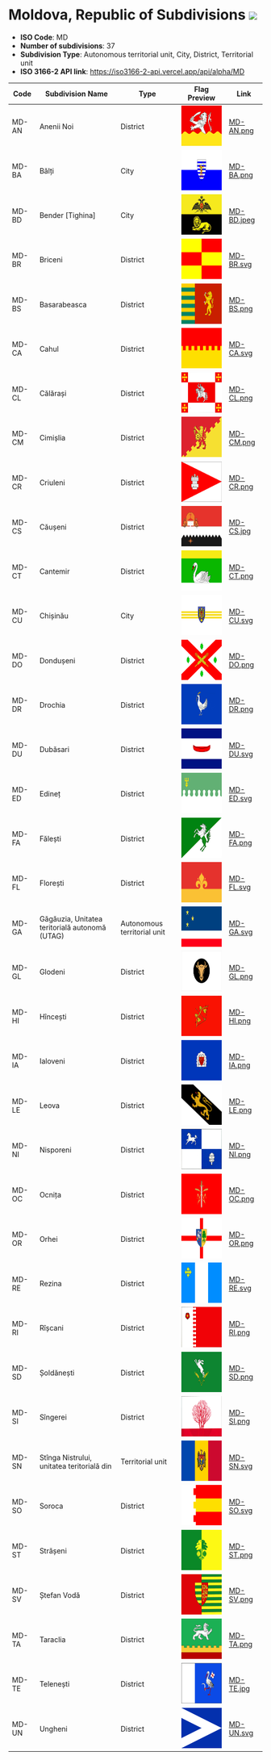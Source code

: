 # Moldova, Republic of Subdivisions ![](https://flagcdn.com/h40/md.png)

- **ISO Code**: MD
- **Number of subdivisions**: 37
- **Subdivision Type**: Autonomous territorial unit, City, District, Territorial unit
- **ISO 3166-2 API link**: https://iso3166-2-api.vercel.app/api/alpha/MD

| Code  | Subdivision Name         | Type | Flag Preview | Link |
|-------|--------------------------|--------------| -------------- |----------|
| MD-AN | Anenii Noi | District | <img src='https://raw.githubusercontent.com/amckenna41/iso3166-flags/main/iso3166-2-flags/MD/MD-AN.png' height='80'> | [MD-AN.png](https://raw.githubusercontent.com/amckenna41/iso3166-flags/main/iso3166-2-flags/MD/MD-AN.png) |
| MD-BA | Bălți | City | <img src='https://raw.githubusercontent.com/amckenna41/iso3166-flags/main/iso3166-2-flags/MD/MD-BA.png' height='80'> | [MD-BA.png](https://raw.githubusercontent.com/amckenna41/iso3166-flags/main/iso3166-2-flags/MD/MD-BA.png) |
| MD-BD | Bender [Tighina] | City | <img src='https://raw.githubusercontent.com/amckenna41/iso3166-flags/main/iso3166-2-flags/MD/MD-BD.jpeg' height='80'> | [MD-BD.jpeg](https://raw.githubusercontent.com/amckenna41/iso3166-flags/main/iso3166-2-flags/MD/MD-BD.jpeg) |
| MD-BR | Briceni | District | <img src='https://raw.githubusercontent.com/amckenna41/iso3166-flags/main/iso3166-2-flags/MD/MD-BR.svg' height='80'> | [MD-BR.svg](https://raw.githubusercontent.com/amckenna41/iso3166-flags/main/iso3166-2-flags/MD/MD-BR.svg) |
| MD-BS | Basarabeasca | District | <img src='https://raw.githubusercontent.com/amckenna41/iso3166-flags/main/iso3166-2-flags/MD/MD-BS.png' height='80'> | [MD-BS.png](https://raw.githubusercontent.com/amckenna41/iso3166-flags/main/iso3166-2-flags/MD/MD-BS.png) |
| MD-CA | Cahul | District | <img src='https://raw.githubusercontent.com/amckenna41/iso3166-flags/main/iso3166-2-flags/MD/MD-CA.svg' height='80'> | [MD-CA.svg](https://raw.githubusercontent.com/amckenna41/iso3166-flags/main/iso3166-2-flags/MD/MD-CA.svg) |
| MD-CL | Călărași | District | <img src='https://raw.githubusercontent.com/amckenna41/iso3166-flags/main/iso3166-2-flags/MD/MD-CL.png' height='80'> | [MD-CL.png](https://raw.githubusercontent.com/amckenna41/iso3166-flags/main/iso3166-2-flags/MD/MD-CL.png) |
| MD-CM | Cimișlia | District | <img src='https://raw.githubusercontent.com/amckenna41/iso3166-flags/main/iso3166-2-flags/MD/MD-CM.png' height='80'> | [MD-CM.png](https://raw.githubusercontent.com/amckenna41/iso3166-flags/main/iso3166-2-flags/MD/MD-CM.png) |
| MD-CR | Criuleni | District | <img src='https://raw.githubusercontent.com/amckenna41/iso3166-flags/main/iso3166-2-flags/MD/MD-CR.png' height='80'> | [MD-CR.png](https://raw.githubusercontent.com/amckenna41/iso3166-flags/main/iso3166-2-flags/MD/MD-CR.png) |
| MD-CS | Căușeni | District | <img src='https://raw.githubusercontent.com/amckenna41/iso3166-flags/main/iso3166-2-flags/MD/MD-CS.jpg' height='80'> | [MD-CS.jpg](https://raw.githubusercontent.com/amckenna41/iso3166-flags/main/iso3166-2-flags/MD/MD-CS.jpg) |
| MD-CT | Cantemir | District | <img src='https://raw.githubusercontent.com/amckenna41/iso3166-flags/main/iso3166-2-flags/MD/MD-CT.png' height='80'> | [MD-CT.png](https://raw.githubusercontent.com/amckenna41/iso3166-flags/main/iso3166-2-flags/MD/MD-CT.png) |
| MD-CU | Chișinău | City | <img src='https://raw.githubusercontent.com/amckenna41/iso3166-flags/main/iso3166-2-flags/MD/MD-CU.svg' height='80'> | [MD-CU.svg](https://raw.githubusercontent.com/amckenna41/iso3166-flags/main/iso3166-2-flags/MD/MD-CU.svg) |
| MD-DO | Dondușeni | District | <img src='https://raw.githubusercontent.com/amckenna41/iso3166-flags/main/iso3166-2-flags/MD/MD-DO.png' height='80'> | [MD-DO.png](https://raw.githubusercontent.com/amckenna41/iso3166-flags/main/iso3166-2-flags/MD/MD-DO.png) |
| MD-DR | Drochia | District | <img src='https://raw.githubusercontent.com/amckenna41/iso3166-flags/main/iso3166-2-flags/MD/MD-DR.png' height='80'> | [MD-DR.png](https://raw.githubusercontent.com/amckenna41/iso3166-flags/main/iso3166-2-flags/MD/MD-DR.png) |
| MD-DU | Dubăsari | District | <img src='https://raw.githubusercontent.com/amckenna41/iso3166-flags/main/iso3166-2-flags/MD/MD-DU.svg' height='80'> | [MD-DU.svg](https://raw.githubusercontent.com/amckenna41/iso3166-flags/main/iso3166-2-flags/MD/MD-DU.svg) |
| MD-ED | Edineț | District | <img src='https://raw.githubusercontent.com/amckenna41/iso3166-flags/main/iso3166-2-flags/MD/MD-ED.svg' height='80'> | [MD-ED.svg](https://raw.githubusercontent.com/amckenna41/iso3166-flags/main/iso3166-2-flags/MD/MD-ED.svg) |
| MD-FA | Fălești | District | <img src='https://raw.githubusercontent.com/amckenna41/iso3166-flags/main/iso3166-2-flags/MD/MD-FA.png' height='80'> | [MD-FA.png](https://raw.githubusercontent.com/amckenna41/iso3166-flags/main/iso3166-2-flags/MD/MD-FA.png) |
| MD-FL | Florești | District | <img src='https://raw.githubusercontent.com/amckenna41/iso3166-flags/main/iso3166-2-flags/MD/MD-FL.svg' height='80'> | [MD-FL.svg](https://raw.githubusercontent.com/amckenna41/iso3166-flags/main/iso3166-2-flags/MD/MD-FL.svg) |
| MD-GA | Găgăuzia, Unitatea teritorială autonomă (UTAG) | Autonomous territorial unit | <img src='https://raw.githubusercontent.com/amckenna41/iso3166-flags/main/iso3166-2-flags/MD/MD-GA.svg' height='80'> | [MD-GA.svg](https://raw.githubusercontent.com/amckenna41/iso3166-flags/main/iso3166-2-flags/MD/MD-GA.svg) |
| MD-GL | Glodeni | District | <img src='https://raw.githubusercontent.com/amckenna41/iso3166-flags/main/iso3166-2-flags/MD/MD-GL.png' height='80'> | [MD-GL.png](https://raw.githubusercontent.com/amckenna41/iso3166-flags/main/iso3166-2-flags/MD/MD-GL.png) |
| MD-HI | Hîncești | District | <img src='https://raw.githubusercontent.com/amckenna41/iso3166-flags/main/iso3166-2-flags/MD/MD-HI.png' height='80'> | [MD-HI.png](https://raw.githubusercontent.com/amckenna41/iso3166-flags/main/iso3166-2-flags/MD/MD-HI.png) |
| MD-IA | Ialoveni | District | <img src='https://raw.githubusercontent.com/amckenna41/iso3166-flags/main/iso3166-2-flags/MD/MD-IA.png' height='80'> | [MD-IA.png](https://raw.githubusercontent.com/amckenna41/iso3166-flags/main/iso3166-2-flags/MD/MD-IA.png) |
| MD-LE | Leova | District | <img src='https://raw.githubusercontent.com/amckenna41/iso3166-flags/main/iso3166-2-flags/MD/MD-LE.png' height='80'> | [MD-LE.png](https://raw.githubusercontent.com/amckenna41/iso3166-flags/main/iso3166-2-flags/MD/MD-LE.png) |
| MD-NI | Nisporeni | District | <img src='https://raw.githubusercontent.com/amckenna41/iso3166-flags/main/iso3166-2-flags/MD/MD-NI.png' height='80'> | [MD-NI.png](https://raw.githubusercontent.com/amckenna41/iso3166-flags/main/iso3166-2-flags/MD/MD-NI.png) |
| MD-OC | Ocnița | District | <img src='https://raw.githubusercontent.com/amckenna41/iso3166-flags/main/iso3166-2-flags/MD/MD-OC.png' height='80'> | [MD-OC.png](https://raw.githubusercontent.com/amckenna41/iso3166-flags/main/iso3166-2-flags/MD/MD-OC.png) |
| MD-OR | Orhei | District | <img src='https://raw.githubusercontent.com/amckenna41/iso3166-flags/main/iso3166-2-flags/MD/MD-OR.png' height='80'> | [MD-OR.png](https://raw.githubusercontent.com/amckenna41/iso3166-flags/main/iso3166-2-flags/MD/MD-OR.png) |
| MD-RE | Rezina | District | <img src='https://raw.githubusercontent.com/amckenna41/iso3166-flags/main/iso3166-2-flags/MD/MD-RE.svg' height='80'> | [MD-RE.svg](https://raw.githubusercontent.com/amckenna41/iso3166-flags/main/iso3166-2-flags/MD/MD-RE.svg) |
| MD-RI | Rîșcani | District | <img src='https://raw.githubusercontent.com/amckenna41/iso3166-flags/main/iso3166-2-flags/MD/MD-RI.png' height='80'> | [MD-RI.png](https://raw.githubusercontent.com/amckenna41/iso3166-flags/main/iso3166-2-flags/MD/MD-RI.png) |
| MD-SD | Șoldănești | District | <img src='https://raw.githubusercontent.com/amckenna41/iso3166-flags/main/iso3166-2-flags/MD/MD-SD.png' height='80'> | [MD-SD.png](https://raw.githubusercontent.com/amckenna41/iso3166-flags/main/iso3166-2-flags/MD/MD-SD.png) |
| MD-SI | Sîngerei | District | <img src='https://raw.githubusercontent.com/amckenna41/iso3166-flags/main/iso3166-2-flags/MD/MD-SI.png' height='80'> | [MD-SI.png](https://raw.githubusercontent.com/amckenna41/iso3166-flags/main/iso3166-2-flags/MD/MD-SI.png) |
| MD-SN | Stînga Nistrului, unitatea teritorială din | Territorial unit | <img src='https://raw.githubusercontent.com/amckenna41/iso3166-flags/main/iso3166-2-flags/MD/MD-SN.svg' height='80'> | [MD-SN.svg](https://raw.githubusercontent.com/amckenna41/iso3166-flags/main/iso3166-2-flags/MD/MD-SN.svg) |
| MD-SO | Soroca | District | <img src='https://raw.githubusercontent.com/amckenna41/iso3166-flags/main/iso3166-2-flags/MD/MD-SO.svg' height='80'> | [MD-SO.svg](https://raw.githubusercontent.com/amckenna41/iso3166-flags/main/iso3166-2-flags/MD/MD-SO.svg) |
| MD-ST | Strășeni | District | <img src='https://raw.githubusercontent.com/amckenna41/iso3166-flags/main/iso3166-2-flags/MD/MD-ST.png' height='80'> | [MD-ST.png](https://raw.githubusercontent.com/amckenna41/iso3166-flags/main/iso3166-2-flags/MD/MD-ST.png) |
| MD-SV | Ștefan Vodă | District | <img src='https://raw.githubusercontent.com/amckenna41/iso3166-flags/main/iso3166-2-flags/MD/MD-SV.png' height='80'> | [MD-SV.png](https://raw.githubusercontent.com/amckenna41/iso3166-flags/main/iso3166-2-flags/MD/MD-SV.png) |
| MD-TA | Taraclia | District | <img src='https://raw.githubusercontent.com/amckenna41/iso3166-flags/main/iso3166-2-flags/MD/MD-TA.png' height='80'> | [MD-TA.png](https://raw.githubusercontent.com/amckenna41/iso3166-flags/main/iso3166-2-flags/MD/MD-TA.png) |
| MD-TE | Telenești | District | <img src='https://raw.githubusercontent.com/amckenna41/iso3166-flags/main/iso3166-2-flags/MD/MD-TE.jpg' height='80'> | [MD-TE.jpg](https://raw.githubusercontent.com/amckenna41/iso3166-flags/main/iso3166-2-flags/MD/MD-TE.jpg) |
| MD-UN | Ungheni | District | <img src='https://raw.githubusercontent.com/amckenna41/iso3166-flags/main/iso3166-2-flags/MD/MD-UN.svg' height='80'> | [MD-UN.svg](https://raw.githubusercontent.com/amckenna41/iso3166-flags/main/iso3166-2-flags/MD/MD-UN.svg) |
